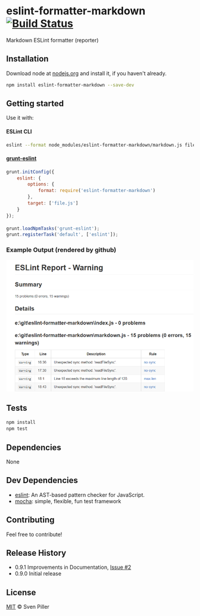 # eslint-formatter-markdown [![Build Status](https://travis-ci.org/sven-piller/eslint-formatter-markdown.png?branch=master)](https://travis-ci.org/sven-piller/eslint-formatter-markdown)

Markdown ESLint formatter (reporter)

## Installation

Download node at [nodejs.org](http://nodejs.org) and install it, if you haven't already.

```sh
npm install eslint-formatter-markdown --save-dev
```

## Getting started

Use it with:

#### ESLint CLI

```bash
eslint --format node_modules/eslint-formatter-markdown/markdown.js file.js
```

#### [grunt-eslint](https://github.com/sindresorhus/grunt-eslint/)

```js
grunt.initConfig({
	eslint: {
		options: {
			format: require('eslint-formatter-markdown')
		},
		target: ['file.js']
	}
});

grunt.loadNpmTasks('grunt-eslint');
grunt.registerTask('default', ['eslint']);
```

### Example Output (rendered by github)
![Example report](/doc/example_report.png)

## Tests

```sh
npm install
npm test
```

## Dependencies

None

## Dev Dependencies

- [eslint](https://github.com/eslint/eslint): An AST-based pattern checker for JavaScript.
- [mocha](https://github.com/mochajs/mocha): simple, flexible, fun test framework

## Contributing

Feel free to contribute!

## Release History

* 0.9.1 Improvements in Documentation, [Issue #2](https://github.com/sven-piller/eslint-formatter-markdown/issues/2)
* 0.9.0 Initial release

## License

[MIT](http://opensource.org/licenses/MIT) © Sven Piller
